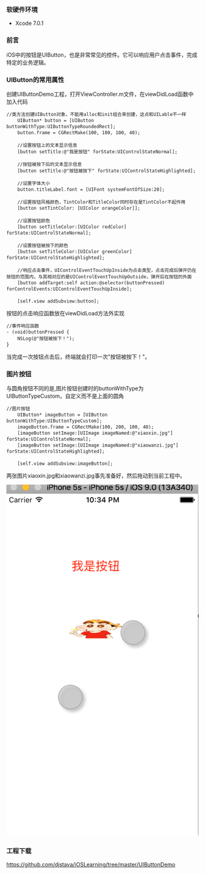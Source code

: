 ### 软硬件环境

- Xcode 7.0.1

### 前言

iOS中的按钮是UIButton，也是非常常见的控件。它可以响应用户点击事件，完成特定的业务逻辑。

### UIButton的常用属性

创建UIButtonDemo工程，打开ViewController.m文件，在viewDidLoad函数中加入代码

```
//类方法创建UIButton对象，不能用alloc和init组合来创建，这点和UILable不一样
    UIButton* button = [UIButton buttonWithType:UIButtonTypeRoundedRect];
    button.frame = CGRectMake(100, 100, 100, 40);
    
    //设置按钮上的文本显示信息
    [button setTitle:@"我是按钮" forState:UIControlStateNormal];
    
    //按钮被按下后的文本显示信息
    [button setTitle:@"按钮被按下" forState:UIControlStateHighlighted];
    
    //设置字体大小
    button.titleLabel.font = [UIFont systemFontOfSize:20];
    
    //设置按钮风格颜色，TintColor和TitleColor同时存在是TintColor不起作用
    [button setTintColor: [UIColor orangeColor]];
    
    //设置按钮颜色
    [button setTitleColor:[UIColor redColor] forState:UIControlStateNormal];
    
    //设置按钮被按下的颜色
    [button setTitleColor:[UIColor greenColor] forState:UIControlStateHighlighted];
    
    //响应点击事件，UIControlEventTouchUpInside为点击类型，点击完成后弹开仍在按钮的范围内，与其相对应的是UIControlEventTouchUpOutside，弹开后在按钮的外面
    [button addTarget:self action:@selector(buttonPressed) forControlEvents:UIControlEventTouchUpInside];
    
    [self.view addSubview:button];
```

按钮的点击响应函数放在viewDidLoad方法外实现

```
//事件响应函数
- (void)buttonPressed {
    NSLog(@"按钮被按下！");
}
```

当完成一次按钮点击后，终端就会打印一次"按钮被按下！"。

### 图片按钮

与圆角按钮不同的是,图片按钮创建时的buttonWithType为UIButtonTypeCustom，自定义而不是上面的圆角

```
//图片按钮
    UIButton* imageButton = [UIButton buttonWithType:UIButtonTypeCustom];
    imageButton.frame = CGRectMake(100, 200, 100, 40);
    [imageButton setImage:[UIImage imageNamed:@"xiaoxin.jpg"] forState:UIControlStateNormal];
    [imageButton setImage:[UIImage imageNamed:@"xiaowanzi.jpg"] forState:UIControlStateHighlighted];

    [self.view addSubview:imageButton];
```

两张图片xiaoxin.jpg和xiaowanzi.jpg事先准备好，然后拖动到当前工程中。

![UIButton_1](https://raw.githubusercontent.com/djstava/PostsCollection/master/images/mac/iOS/iOS_3_1.png)

### 工程下载

<https://github.com/djstava/iOSLearning/tree/master/UIButtonDemo>